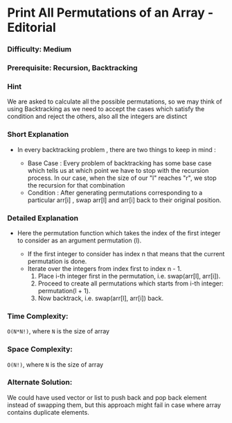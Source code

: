 # Print All Permutations of an Array - Editorial

### Difficulty:  Medium

### Prerequisite:  Recursion, Backtracking

### Hint

We are asked to calculate all the possible permutations, so we may think of using Backtracking as we need to accept the cases which satisfy the condition and reject the others, also all the integers are distinct

### Short Explanation

*  In every backtracking problem , there are two things to keep in mind :

    * Base Case : Every problem of backtracking has some base case which tells us at which point we have to stop with the recursion process. In our case, when the size of our "l" reaches "r", we stop the recursion for that combination
    * Condition : After generating permutations corresponding to a particular arr[i] , swap arr[l] and arr[i] back to their original position.

### Detailed Explanation

* Here the permutation function which takes the index of the first integer to consider as an argument permutation (l).

    * If the first integer to consider has index n that means that the current permutation is done.
    * Iterate over the integers from index first to index n - 1.
        1. Place i-th integer first in the permutation, i.e. swap(arr[l], arr[i]).
        2. Proceed to create all permutations which starts from i-th integer: permutation(l + 1).
        3. Now backtrack, i.e. swap(arr[l], arr[i]) back.


### Time Complexity:

`O(N*N!)`, where `N` is the size of array

### Space Complexity:

`O(N!)`, where `N` is the size of array

### Alternate Solution:

We could have used vector or list to push back and pop back element instead of swapping them, but this approach might fail in case where array contains duplicate elements.
